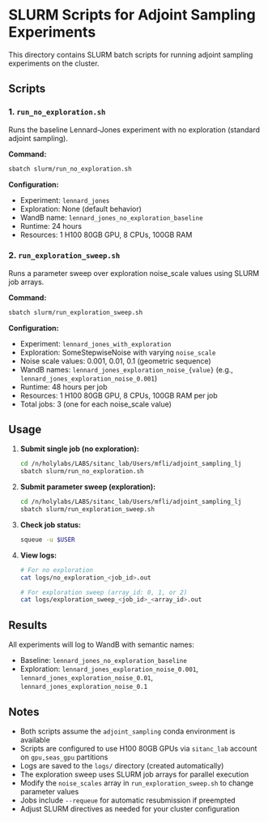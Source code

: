 # SLURM Scripts for Adjoint Sampling Experiments

This directory contains SLURM batch scripts for running adjoint sampling experiments on the cluster.

## Scripts

### 1. `run_no_exploration.sh`
Runs the baseline Lennard-Jones experiment with no exploration (standard adjoint sampling).

**Command:**
```bash
sbatch slurm/run_no_exploration.sh
```

**Configuration:**
- Experiment: `lennard_jones` 
- Exploration: None (default behavior)
- WandB name: `lennard_jones_no_exploration_baseline`
- Runtime: 24 hours
- Resources: 1 H100 80GB GPU, 8 CPUs, 100GB RAM

### 2. `run_exploration_sweep.sh`
Runs a parameter sweep over exploration noise_scale values using SLURM job arrays.

**Command:**
```bash
sbatch slurm/run_exploration_sweep.sh
```

**Configuration:**
- Experiment: `lennard_jones_with_exploration`
- Exploration: SomeStepwiseNoise with varying `noise_scale`
- Noise scale values: 0.001, 0.01, 0.1 (geometric sequence)
- WandB names: `lennard_jones_exploration_noise_{value}` (e.g., `lennard_jones_exploration_noise_0.001`)
- Runtime: 48 hours per job
- Resources: 1 H100 80GB GPU, 8 CPUs, 100GB RAM per job
- Total jobs: 3 (one for each noise_scale value)

## Usage

1. **Submit single job (no exploration):**
   ```bash
   cd /n/holylabs/LABS/sitanc_lab/Users/mfli/adjoint_sampling_lj
   sbatch slurm/run_no_exploration.sh
   ```

2. **Submit parameter sweep (exploration):**
   ```bash
   cd /n/holylabs/LABS/sitanc_lab/Users/mfli/adjoint_sampling_lj
   sbatch slurm/run_exploration_sweep.sh
   ```

3. **Check job status:**
   ```bash
   squeue -u $USER
   ```

4. **View logs:**
   ```bash
   # For no exploration
   cat logs/no_exploration_<job_id>.out
   
   # For exploration sweep (array_id: 0, 1, or 2)
   cat logs/exploration_sweep_<job_id>_<array_id>.out
   ```

## Results

All experiments will log to WandB with semantic names:
- Baseline: `lennard_jones_no_exploration_baseline`
- Exploration: `lennard_jones_exploration_noise_0.001`, `lennard_jones_exploration_noise_0.01`, `lennard_jones_exploration_noise_0.1`

## Notes

- Both scripts assume the `adjoint_sampling` conda environment is available
- Scripts are configured to use H100 80GB GPUs via `sitanc_lab` account on `gpu,seas_gpu` partitions
- Logs are saved to the `logs/` directory (created automatically)
- The exploration sweep uses SLURM job arrays for parallel execution
- Modify the `noise_scales` array in `run_exploration_sweep.sh` to change parameter values
- Jobs include `--requeue` for automatic resubmission if preempted
- Adjust SLURM directives as needed for your cluster configuration 